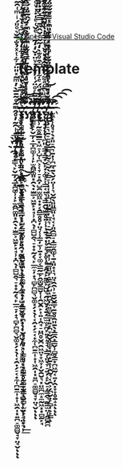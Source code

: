 [![Open in Visual Studio Code](https://classroom.github.com/assets/open-in-vscode-c66648af7eb3fe8bc4f294546bfd86ef473780cde1dea487d3c4ff354943c9ae.svg)](https://classroom.github.com/online_ide?assignment_repo_id=7821427&assignment_repo_type=AssignmentRepo)
# Template
#              -̵̷̴̢̧͊͆̾̿͛̔ͫ́͐̎͐́ͭ͋̒ͮ̾̆͆ͨͨ̌̉͊̂͐̆ͭ̑͆̽̉͋̊ͩ̉̐̍́ͥͬͬ̑̔̌ͬ̌̍̊̑ͧ̏̓ͧͣ̏̉̈́͌̓͌̈̀ͧ͗̋̐ͪ̑͛̋ͯ͌̿̄̍͌ͭ̑ͥͦ̃ͨ͆̾͑̄̔̂̄̆̆̐̑̄͛̈̽̚̚͟͢͟͝͡͞͡͠͞҉̴̧̧̫̥̻̭̫̳̤̖̹̗͙̫̰͓͈̙͈̯͉̰̳̙̻̬̟͔͇̹̭̖̜̳͔͙̺̗̳̬͚̞̗̟͉̦̠̪̮͙̪͕͕͓̼͚͔̼͙̖̹͕͓̳̠̫͉̪̹͎͎̮̹̠̤͙͉̹̳͍̘͓̖͚̳̥̰̻̟̮͇̖̰̻̙̫͍̟͉̜̞͉͘͟͡͝͝-̵̢̡ͥ̐ͦͨͦͣ͋̌ͧ̄̿ͮ̋̐ͫͫ͋ͫͬ́̂̃̎͐́̿ͤ͐̇͌̎̒̅̎ͬͥ͆̓̒̾͆ͥͨͣ̽̃ͭͬ͌͋ͫ̓̓̇ͬ͗̇̐͆̀̍͌͗͑͌̃͒ͯ̿̾͑͋͗ͩͭͫͬ̉̋͐̓̾ͦ̎̓ͧ̐ͮ͆ͩ̂̽͐ͣ̆̑ͯͭ̀́̀̚̚͜͞͏̶̷̷̷̡̛̛̰͚̟͍̥͎̣̼̫̠̖̙̗̬̰̠̳͕͖͉̤̝̤̪̲̗̭͇̙͎̞͙͓̬͓̞̙̼̹͔̮͇̫͚͈͓̗͚̰̙̘͇̫̳͍̼͔̦͍̹̜̗̟̘̩͙͕̳̗̬̱̫̪̤̞̺̦̦͎͎̦͈̫̪̖̩͚̗͉̘̪͇̬̗͈͍̞́͢͞͝͝͝͡ͅͅͅ-̶̵̶̵̴̢̨̢̡̧̛̃ͥͦͣ̽̌ͩ̈̽ͩ̓́͆̆̄ͧ̅̀ͮ͒͂͐̄͐̿̋̿̂ͥ̓͒̐̔̅̉ͤ̐̊̈́̂̉̑̈ͦ̑͛ͥ͒ͣ͆̄͗̍ͧ͐̔͗ͧͯ̊̓̈́̓̈́ͤ̒̆͊̆̈̇̆ͮ̌͊̀ͤͮ̃̉̈̂̽̇̎͒͐ͬ͗͑̊̃͆ͬ̈́̀́̀́̚̚͘͘͜͢͟͜͡͡͝͡͏͎̖̟̫̱̼̟̩̞͇̯͖̲͔̩̦̭͔̱͙͙̱̣͙̞̙̦̭̰̬͉͎̹̖̥͈̥̻̣̟̟̪̬͈̦͇̟̝̺̼̹͇͕̦͇̤̳̮̯̣̖̫͚̣̮̯̜̲͎͓̞̱̥̜̺̲̩̫̰̭̮̟̰̣̬̤͎͔̣̙͇̠̫͉̬͔ͅͅͅͅ-͂͐̃ͬͦ̈́͑̓̐̉ͮ̈̇̌̒̒͂ͥͤ̌͑ͤ̍̇͗ͮͦ̎̅ͪ̑͂̓̊̂ͫ͂ͦ̃̄̅̀̓ͫ̃̽̎̈͐͋ͭͯ̉̐̅̌͛ͦ̎́ͥͫ͑̑͂̄̀͑̽ͥ̊̾̾̒̒ͨͭ͂͒̊̾̔ͤ̈̾͗̑́̔̊ͮͩ̾̈́ͮͭ̚̚̚̚҉̨̧͢҉҉̴̵̧̕͘͞͠҉̡́̀̕͞͠͏̸̦̣͇͉̙̬̲̦̝̲̣̪͚̹̩̙̫̭̪͚͈͙̯̖̣̫̳͕͖̱̙͓̘̹̣̪̖̩̻̺̭͉̠̟̟̰̗͉̙̲̼̠̦̟͉̻̙̪̻͉̬͚͓̗̣̖̜͔̯̣̗̠͔̟̼̜̪̱̼͎̟͎͖̯̩͓͍̪̠͚̻̬̘̞̤̘̬͘ͅͅͅ-̴̢̢̨̽̆̾ͦ̈́ͤ͋̇̀͆͒̊͊̀̒̃̃ͨ̆̂̏̄̿ͯ̓̇̓̀̋̍͌̔͋ͥ̋̋͊̇̃ͩ͐̓̀͊͆͗ͦͥ̿͛ͥ̆̂ͨ̔̓ͣ̈́̈̏̊͐̒̈́ͤͪͧͬ͑͊̈́͆̓ͥ̈́͛̎̎̑͗̈̇ͮ̀ͭ̎ͦ͛̅̎̆͌͐͐̐ͭ́̀̚̚̚̚̕҉̧͠͏̶̸̢̀́́͘̕͡͞͝͏̹̹̰̼̥͇̳͓͖̠̹̺̜̪͕̜̞̠͓̭̦̺̯̫͚͖̣͙͔̯̳̥̥̦̤̘̜̹̳̦̫̹̱̟͔͚͔̳̰̲̙̭͚̮͇̬͎̜̯̬̯̙͎͍͎̭̘̠̤̪̥̬̪̯͖̤̞̞͖̞̦̬̯̮͉͓̤̼̪̼̝̼̰͖͓͙̻̰̙̘-̷̴̷̴̶̢̨̨̡̡̨̨̛̛̛̜̪͈͔̳͙̳͙̮̙̣͕͚͕̜̳͔͍͉͔̳̭̬̫̳̥͍̹̩͎̱̘̘̣̜͕͉̙̥̹̙̝̭͓̙̱͚̙̺̺͉̯͖̬̣̦̱̗̲̫̫̙̪̙͍̙̝̘͉͕̳̜͈̖̞̠͍̦̝̙̮̠̦̳̭͉̰̳̫̤̜̭̻̯̪̐͆ͧͨͨͣ͌̾͂̉̑ͣͧ̊ͭͬ̒ͪͭ͒̑̍ͧ̑͗̊̈́ͮͣ̔ͩ̓̊́̍̽̓̽̾̐̽ͯͫ͋̾̀̇͂̅ͩ̋̐̑ͧ͑ͨ͊͊ͨ̅͂̎̆͛̓̒͊ͯ̀͛̂̃̃̾̆͐̽̉͆̿ͭͤͫ͛̾ͩ̐̌͋ͤ̽̑̄͋̀̚̚̚̚̚̚̕͜͞͠͠͝͠ͅͅͅͅͅ-̷̵̸̷̶̧̨̢̧̛̛̛̛̛̠͉̱̠̫͍̬̱̲̪̺̰͉̠̰̖͕͇̠̹̩͎͓̹̪̺͈̰͇̦̲͖͉̠̰̺̱̯͎̭͍̱̪͙̹̺̳͈̻̦͉͇̗̗̺̝͍̺̩̼͍̻̞͇̩͍̟̪̞̰̮̥͚̟͉͖̟̱̟̹̯̰͉͔̯͕̗̪̮̣̙̻͎͕̙̳̝ͦͯ̒̀ͫ͗ͩͨ̿̈́͐̓ͯ̏̒ͦ̓̎ͫͯ͌ͦ̆̋̈́̆ͮ̂̐͊̏͗͋͗͊ͩ̄̇̒̓̃̈͌̃ͪͩ̈́̔͗̂ͭ̊ͨ͒̆͒̋̓͒͗̓̽͑̿ͬ͐́ͮͪ̎̂͂̈̒̆̔ͧ͑ͦ̃͂̄ͪ̔ͨͥ̍ͣ̀́̄ͩ̅͑ͧͫ̅̚̚̚͘͟͢͠͝͡͠͞͝ͅͅͅ-̴̴̡̡̡̀̄̆ͣ̎ͥ̓̎͂͂̈ͦ̅̌̀ͫ̔ͯ̿̋ͧͦͥͮ̌ͥͨ͑̓̇̐̽̈ͥͪ̓ͦ̿̃̂͆̓ͬͯ̀͆̇͊̽̈͑ͭͪͥ̍ͤ͒ͫ̀ͪ̾̎̋͑̉̋̔ͧ̎̑͐̒͊͒̇͛̂̋̈́ͧ̄͐ͨ͋̎ͬ̍̒͌͊ͭ͌ͯͬ̐̂͗̓̄ͯ̀͜͜͝͝͡҉̶̴͡͡͏̛̫͖͓̹̥̘̞̖͙͈̠̯͉̱̣̹̪̲̘̱̖̮̗̤̩̹͉̬̰̖͈͈̳͈͎̘͔͎͈̯̻̠̣͇̫̭͚̜̱̝͈̟͔͉̤̘̯̯̹̠̱̮̮͇̞̱͍̥̯͈̱̖͓̳̭̟͇̬̹̻̥̳͙̪͖̰͔͍̦̭͓̞̞̥̱̝̝͘͘̕͡͡ͅͅͅ
















































#       ͦ̎̅ͪ̑͂̓̊̂ͫ͂ͦ̃̄̅̀̓ͫ̃̽̎̈͐͋ͭͯ̉̐̅̌͛ͦ̎́ͥͫ͑̑͂̄̀͑̽ͥ̊̾̾̒̒ͨͭ͂͒̊̾̔ͤ̈̾͗̑́̔̊ͮͩ̾̈́ͮͭ̚̚̚҉̨̧͢҉҉̴̵̧̕͘͞͠҉̡́̀̕͞͠͏̸̦̣͇͉̙̬̲̦̝̲̣̪͚̹̩̙̫̭̪͚͈͙̯̖̣̫̳͕͖̱̙͓̘̹̣̪̖̩̻̺̭͉̠̟̟̰̗͉̙̲̼̠̦̟͉̻̙̪̻͉̬͚͓̗̣̖̜͔̯̣̗̠͔̟̼̜̪̱̼͎̟͎͖̯̩͓͍̪̠͚̻̬̘̞̤̘̬͘ͅͅͅ-̽̆̾





















































                                         


























































#              -̵̷̴̢̧͊͆̾̿͛̔ͫ́͐̎͐́ͭ͋̒ͮ̾̆͆ͨͨ̌̉͊̂͐̆ͭ̑͆̽̉͋̊ͩ̉̐̍́ͥͬͬ̑̔̌ͬ̌̍̊̑ͧ̏̓ͧͣ̏̉̈́͌̓͌̈̀ͧ͗̋̐ͪ̑͛̋ͯ͌̿̄̍͌ͭ̑ͥͦ̃ͨ͆̾͑̄̔̂̄̆̆̐̑̄͛̈̽̚̚͟͢͟͝͡͞͡͠͞҉̴̧̧̫̥̻̭̫̳̤̖̹̗͙̫̰͓͈̙͈̯͉̰̳̙̻̬̟͔͇̹̭̖̜̳͔͙̺̗̳̬͚̞̗̟͉̦̠̪̮͙̪͕͕͓̼͚͔̼͙̖̹͕͓̳̠̫͉̪̹͎͎̮̹̠̤͙͉̹͘͟͡͝͝























<br><br><br><br><br><br><br><br><br>
<br><br><br><br><br><br><br><br><br>
<br><br><br><br><br><br><br><br><br>
<br><br><br><br><br><br><br><br><br><br><br><br><br><br><br><br><br><br>
<br><br><br><br><br><br><br><br><br><br><br><br><br><br><br><br><br><br>
<br><br><br><br><br><br><br><br><br><br><br><br><br><br><br><br><br><br>
<br><br><br><br><br><br><br><br><br><br><br><br><br><br><br><br><br><br>
<br><br><br><br><br><br><br><br><br>
<br><br><br><br><br><br><br><br><br>
<br><br><br><br><br><br><br><br><br>
<br><br><br><br><br><br><br><br><br>
<br><br><br><br><br><br><br><br><br>
<br><br><br><br><br><br><br><br><br>
<br><br><br><br><br><br><br><br><br><br><br><br><br><br><br><br><br><br>
<br><br><br><br><br><br><br><br><br>
<br><br><br><br><br><br><br><br><br>
<br><br><br><br><br><br><br><br><br>
<br><br><br><br><br><br><br><br><br>
<br><br><br><br><br><br><br><br><br>
<br><br><br><br><br><br><br><br><br>
<br><br><br><br><br><br><br><br><br>
<br><br><br><br><br><br><br><br><br>
<br><br><br><br><br><br><br><br><br>
<br><br><br><br><br><br><br><br><br>
<br><br><br><br><br><br><br><br><br>
<br><br><br><br><br><br><br><br><br>
<br><br><br><br><br><br><br><br><br>
<br><br><br><br><br><br><br><br><br>
<br><br><br><br><br><br><br><br><br>
<br><br><br><br><br><br><br><br><br>
<br><br><br><br><br><br><br><br><br>
<br><br><br><br><br><br><br><br><br>
<br><br><br><br><br><br><br><br><br>
<br><br><br><br><br><br><br><br><br>
<br><br><br><br><br><br><br><br><br>
<br><br><br><br><br><br><br><br><br>
<br><br><br><br><br><br><br><br><br>
<br><br><br><br><br><br><br><br><br>
<br><br><br><br><br><br><br><br><br>
<br><br><br><br><br><br><br><br><br>
<br><br><br><br><br><br><br><br><br>
<br><br><br><br><br><br><br><br><br>
<br><br><br><br><br><br><br><br><br>
<br><br><br><br><br><br><br><br><br>
<br><br><br><br><br><br><br><br><br>
<br><br><br><br><br><br><br><br><br>
<br><br><br><br><br><br><br><br><br>
<br><br><br><br><br><br><br><br><br>
<br><br><br><br><br><br><br><br><br>
<br><br><br><br><br><br><br><br><br>
<br><br><br><br><br><br><br><br><br>
<br><br><br><br><br><br><br><br><br>
<br><br><br><br><br><br><br><br><br>
<br><br><br><br><br><br><br><br><br>
<br><br><br><br><br><br><br><br><br>
<br><br><br><br><br><br><br><br><br>
<br><br><br><br><br><br><br><br><br>
<br><br><br><br><br><br><br><br><br>
<br><br><br><br><br><br><br><br><br>
<br><br><br><br><br><br><br><br><br>
<br><br><br><br><br><br><br><br><br>
<br><br><br><br><br><br><br><br><br>
<br><br><br><br><br><br><br><br><br>
<br><br><br><br><br><br><br><br><br>
<br><br><br><br><br><br><br><br><br>
<br><br><br><br><br><br><br><br><br>
<br><br><br><br><br><br><br><br><br>
<br><br><br><br><br><br><br><br><br>
<br><br><br><br><br><br><br><br><br>
<br><br><br><br><br><br><br><br><br>
<br><br><br><br><br><br><br><br><br>
<br><br><br><br><br><br><br><br><br>
<br><br><br><br><br><br><br><br><br><br><br><br><br><br><br><br><br><br>
<br><br><br><br><br><br><br><br><br>
<br><br><br><br><br><br><br><br><br>
<br><br><br><br><br><br><br><br><br>
<br><br><br><br><br><br><br><br><br>
<br><br><br><br><br><br><br><br><br>
<br><br><br><br><br><br><br><br><br>
<br><br><br><br><br><br><br><br><br>
<br><br><br><br><br><br><br><br><br>
<br><br><br><br><br><br><br><br><br>
<br><br><br><br><br><br><br><br><br>
<br><br><br><br><br><br><br><br><br>
<br><br><br><br><br><br><br><br><br>
<br><br><br><br><br><br><br><br><br>
<br><br><br><br><br><br><br><br><br>
<br><br><br><br><br><br><br><br><br>
<br><br><br><br><br><br><br><br><br>
<br><br><br><br><br><br><br><br><br>
<br><br><br><br><br><br><br><br><br>
<br><br><br><br><br><br><br><br><br>
<br><br><br><br><br><br><br><br><br>
<br><br><br><br><br><br><br><br><br>
<br><br><br><br><br><br><br><br><br>
<br><br><br><br><br><br><br><br><br>
<br><br><br><br><br><br><br><br><br>
<br><br><br><br><br><br><br><br><br>
<br><br><br><br><br><br><br><br><br>
<br><br><br><br><br><br><br><br><br>
<br><br><br><br><br><br><br><br><br>
<br><br><br><br><br><br><br><br><br>
<br><br><br><br><br><br><br><br><br>
<br><br><br><br><br><br><br><br><br>
<br><br><br><br><br><br><br><br><br>
<br><br><br><br><br><br><br><br><br>
<br><br><br><br><br><br><br><br><br>
<br><br><br><br><br><br><br><br><br>
<br><br><br><br><br><br><br><br><br>
<br><br><br><br><br><br><br><br><br>
<br><br><br><br><br><br><br><br><br>
<br><br><br><br><br><br><br><br><br>
<br><br><br><br><br><br><br><br><br>
<br><br><br><br><br><br><br><br><br>
<br><br><br><br><br><br><br><br><br>
<br><br><br><br><br><br><br><br><br>
<br><br><br><br><br><br><br><br><br>
<br><br><br><br><br><br><br><br><br>
<br><br><br><br><br><br><br><br><br>
<br><br><br><br><br><br><br><br><br>
<br><br><br><br><br><br><br><br><br>
<br><br><br><br><br><br><br><br><br>
<br><br><br><br><br><br><br><br><br>
<br><br><br><br><br><br><br><br><br>
<br><br><br><br><br><br><br><br><br>
<br><br><br><br><br><br><br><br><br>
<br><br><br><br><br><br><br><br><br>
<br><br><br><br><br><br><br><br><br>
<br><br><br><br><br><br><br><br><br>
<br><br><br><br><br><br><br><br><br>
<br><br><br><br><br><br><br><br><br>
<br><br><br><br><br><br><br><br><br><br><br><br><br><br><br><br><br><br>
<br><br><br><br><br><br><br><br><br>
<br><br><br><br><br><br><br><br><br>
<br><br><br><br><br><br><br><br><br>
<br><br><br><br><br><br><br><br><br>
<br><br><br><br><br><br><br><br><br>
<br><br><br><br><br><br><br><br><br>
<br><br><br><br><br><br><br><br><br>
<br><br><br><br><br><br><br><br><br>
<br><br><br><br><br><br><br><br><br>
<br><br><br><br><br><br><br><br><br>
<br><br><br><br><br><br><br><br><br>
<br><br><br><br><br><br><br><br><br>
<br><br><br><br><br><br><br><br><br>
<br><br><br><br><br><br><br><br><br>
<br><br><br><br><br><br><br><br><br>
<br><br><br><br><br><br><br><br><br>
<br><br><br><br><br><br><br><br><br>
<br><br><br><br><br><br><br><br><br>
<br><br><br><br><br><br><br><br><br>
<br><br><br><br><br><br><br><br><br>
<br><br><br><br><br><br><br><br><br>
<br><br><br><br><br><br><br><br><br>
<br><br><br><br><br><br><br><br><br>
<br><br><br><br><br><br><br><br><br>
<br><br><br><br><br><br><br><br><br>
<br><br><br><br><br><br><br><br><br>
<br><br><br><br><br><br><br><br><br>
<br><br><br><br><br><br><br><br><br>
<br><br><br><br><br><br><br><br><br>
<br><br><br><br><br><br><br><br><br>
<br><br><br><br><br><br><br><br><br>
<br><br><br><br><br><br><br><br><br>
<br><br><br><br><br><br><br><br><br>
<br><br><br><br><br><br><br><br><br>
<br><br><br><br><br><br><br><br><br>
<br><br><br><br><br><br><br><br><br>
<br><br><br><br><br><br><br><br><br>
<br><br><br><br><br><br><br><br><br>
<br><br><br><br><br><br><br><br><br>
<br><br><br><br><br><br><br><br><br>
<br><br><br><br><br><br><br><br><br>
<br><br><br><br><br><br><br><br><br>
<br><br><br><br><br><br><br><br><br>
<br><br><br><br><br><br><br><br><br>
<br><br><br><br><br><br><br><br><br>
<br><br><br><br><br><br><br><br><br>
<br><br><br><br><br><br><br><br><br>
<br><br><br><br><br><br><br><br><br>
<br><br><br><br><br><br><br><br><br>
<br><br><br><br><br><br><br><br><br>
<br><br><br><br><br><br><br><br><br>
<br><br><br><br><br><br><br><br><br>
<br><br><br><br><br><br><br><br><br>
<br><br><br><br><br><br><br><br><br>
<br><br><br><br><br><br><br><br><br>
<br><br><br><br><br><br><br><br><br>
<br><br><br><br><br><br><br><br><br>
<br><br><br><br><br><br><br><br><br>
<br><br><br><br><br><br><br><br><br><br><br><br><br><br><br><br><br><br>
<br><br><br><br><br><br><br><br><br>
<br><br><br><br><br><br><br><br><br>
<br><br><br><br><br><br><br><br><br>
<br><br><br><br><br><br><br><br><br>
<br><br><br><br><br><br><br><br><br>
<br><br><br><br><br><br><br><br><br>
<br><br><br><br><br><br><br><br><br>
<br><br><br><br><br><br><br><br><br>
<br><br><br><br><br><br><br><br><br>
<br><br><br><br><br><br><br><br><br>
<br><br><br><br><br><br><br><br><br>
<br><br><br><br><br><br><br><br><br>
<br><br><br><br><br><br><br><br><br>
<br><br><br><br><br><br><br><br><br>
<br><br><br><br><br><br><br><br><br>
<br><br><br><br><br><br><br><br><br>
<br><br><br><br><br><br><br><br><br>
<br><br><br><br><br><br><br><br><br>
<br><br><br><br><br><br><br><br><br>
<br><br><br><br><br><br><br><br><br>
<br><br><br><br><br><br><br><br><br>
<br><br><br><br><br><br><br><br><br>
<br><br><br><br><br><br><br><br><br>
<br><br><br><br><br><br><br><br><br>
<br><br><br><br><br><br><br><br><br>
<br><br><br><br><br><br><br><br><br>
<br><br><br><br><br><br><br><br><br>
<br><br><br><br><br><br><br><br><br>
<br><br><br><br><br><br><br><br><br>
<br><br><br><br><br><br><br><br><br>
<br><br><br><br><br><br><br><br><br>
<br><br><br><br><br><br><br><br><br>
<br><br><br><br><br><br><br><br><br>
<br><br><br><br><br><br><br><br><br>
<br><br><br><br><br><br><br><br><br>
<br><br><br><br><br><br><br><br><br>
<br><br><br><br><br><br><br><br><br>
<br><br><br><br><br><br><br><br><br>
<br><br><br><br><br><br><br><br><br>
<br><br><br><br><br><br><br><br><br>
<br><br><br><br><br><br><br><br><br>
<br><br><br><br><br><br><br><br><br>
<br><br><br><br><br><br><br><br><br>
<br><br><br><br><br><br><br><br><br>
<br><br><br><br><br><br><br><br><br>
<br><br><br><br><br><br><br><br><br>
<br><br><br><br><br><br><br><br><br>
<br><br><br><br><br><br><br><br><br>
<br><br><br><br><br><br><br><br><br>
<br><br><br><br><br><br><br><br><br>
<br><br><br><br><br><br><br><br><br>
<br><br><br><br><br><br><br><br><br>
<br><br><br><br><br><br><br><br><br>

<br><br>
<br>
<br><br>
<br>
<br><br>
<br>
<br><br>
<br>
<br><br>
<br>
<br>







































































































































































































































#              ̦̲͖͉̠̰̺̱̯͎̭͍̱̪͙̹̺̳͈̻̦͉͇̗̗̺̝͍̺̩̼͍̻̞͇̩͍̟̪̞̰̮̥͚̟͉͖̟̱̟̹̯̰͉͔̯͕̗̪̮̣̙̻͎͕̙̳̝-̴̴̡̡̡̀̄̆ͣ̎ͥ̓̎͂͂̈ͦ̅̌̀ͫ̔ͯ̿̋ͧͦͥͮ̌ͥͨ͑̓̇̐̽̈ͥͪ̓ͦ̿̃̂͆̓ͬͯ̀͆̇͊̽̈͑ͭͪͥ̍ͤ͒ͫ̀ͪ̾̎̋͑̉̋̔ͧ̎̑͐̒͊͒̇͛̂̋̈́ͧ̄͐ͨ͋̎ͬ̍̒͌͊ͭ͌ͯͬ̐̂͗̓̄ͯ̀͜͜͝͝͡҉̶̴͡͡͏̛̫͖͓̹̥̘̞̖͙͈̠̯͉̱̣̹̪̲̘̱̖̮̗̤̩̹͉̬̰̖͈͈̳͈͎̘͔͎͈̯̻̠̣͇̫̭͚̜̱̝͈̟͔͉̤̘̯̯̹̠̱̮̮͇̞̱͍̥̯͈̱̖͓̳̭̟͇̬̹̻̥̳͙̪͖̰͔͍̦̭͓̞̞̥̱̝̝͘͘̕͡͡ͅͅͅ
























































































































